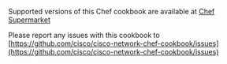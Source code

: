 Supported versions of this Chef cookbook are available at [Chef Supermarket](https://supermarket.chef.io/cookbooks/cisco-cookbook)

Please report any issues with this cookbook to [https://github.com/cisco/cisco-network-chef-cookbook/issues](https://github.com/cisco/cisco-network-chef-cookbook/issues)
